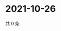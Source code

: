 # 2021-10-26

共 0 条

<!-- BEGIN WEIBO -->
<!-- 最后更新时间 Tue Oct 26 2021 18:12:44 GMT+0800 (China Standard Time) -->

<!-- END WEIBO -->
